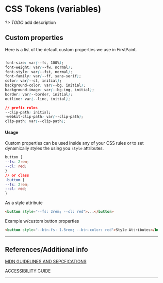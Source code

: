 # CSS Tokens (variables)

?>  _TODO_ add description

## Custom properties

Here is a list of the default custom properties we use in FirstPaint.


```css

font-size: var(--fs, 100%);
font-weight: var(--fw, normal);
font-style: var(--fst, normal);
font-family: var(--ff, sans-serif);
color: var(--cl, initial);
background-color: var(--bg, initial);
background-image: var(--bg-img, initial);
border: var(--border, initial);
outline: var(--line, initial);

// prefix rules
--clip-path: initial;
-webkit-clip-path: var(--clip-path);
clip-path: var(--clip-path);
```

#### Usage

Custom properties can be used inside any of your CSS rules or to set dynamically styles the using you `style` attributes.

```css
button {
--fs: 2rem;
--cl: red;
}
// or class
.button {
--fs: 2rem;
--cl: red;
}
```

As a style attribute

```html
<button style="--fs: 2rem; --cl: red">...</button>

```

Example w/custom button properties

```html preview
<button style="--btn-fs: 1.5rem; --btn-color: red">Style Attributes</button>

```



----
## References/Additional info

[MDN GUIDELINES AND SEPCFICATIONS]()

[ACCESSIBILITY GUIDE]()

----
